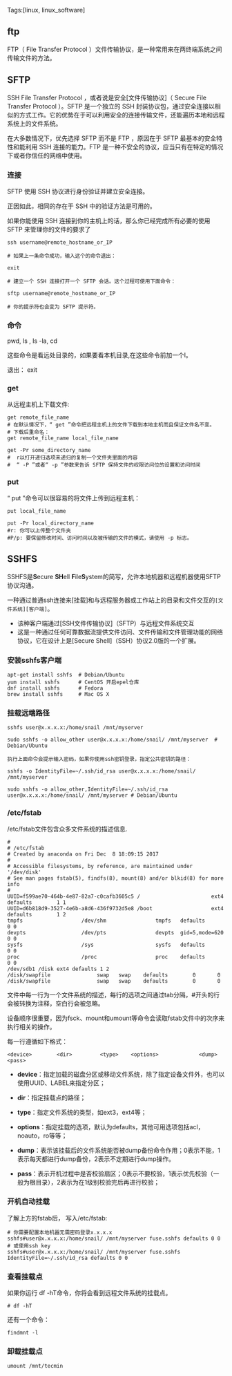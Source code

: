 Tags:[linux, linux_software]

## ftp

FTP（ File Transfer Protocol ）文件传输协议，是一种常用来在两终端系统之间传输文件的方法。



## SFTP

SSH File Transfer Protocol ，或者说是安全[文件传输协议]（ Secure File Transfer Protocol ）。SFTP 是一个独立的 SSH 封装协议包，通过安全连接以相似的方式工作。它的优势在于可以利用安全的连接传输文件，还能遍历本地和远程系统上的文件系统。



在大多数情况下，优先选择 SFTP 而不是 FTP ，原因在于 SFTP 最基本的安全特性和能利用 SSH 连接的能力。FTP 是一种不安全的协议，应当只有在特定的情况下或者你信任的网络中使用。



### 连接

SFTP 使用 SSH 协议进行身份验证并建立安全连接。

正因如此，相同的存在于 SSH 中的验证方法是可用的。

如果你能使用 SSH 连接到你的主机上的话，那么你已经完成所有必要的使用 SFTP 来管理你的文件的要求了

```shell
ssh username@remote_hostname_or_IP

# 如果上一条命令成功，输入这个的命令退出：

exit

# 建立一个 SSH 连接打开一个 SFTP 会话。这个过程可使用下面命令：

sftp username@remote_hostname_or_IP

# 你的提示符也会变为 SFTP 提示符。
```





### 命令

pwd, ls , ls -la, cd

这些命令是看远处目录的，如果要看本机目录,在这些命令前加一个l。

退出： exit



### get

从远程主机上下载文件:

```shell
get remote_file_name
# 在默认情况下，“ get ”命令把远程主机上的文件下载到本地主机而且保证文件名不变。
# 下载后重命名：
get remote_file_name local_file_name

get -Pr some_directory_name
#  r以打开递归选项来递归的复制一个文件夹里面的内容
#  “ -P ”或者“ -p ”参数来告诉 SFTP 保持文件的权限访问位的设置和访问时间
```





### put

“ put ”命令可以很容易的将文件上传到远程主机：

```shell
put local_file_name

put -Pr local_directory_name  
#r: 你可以上传整个文件夹
#P/p: 要保留修改时间、访问时间以及被传输的文件的模式，请使用 -p 标志。
```





## SSHFS

SSHFS是**S**ecure **SH**ell **F**ile**S**ystem的简写，允许本地机器和远程机器使用SFTP协议沟通。

一种通过普通ssh连接来[挂载]和与远程服务器或工作站上的目录和文件交互的`[文件系统][客户端]`。

* 该种客户端通过[SSH文件传输协议]（SFTP）与远程文件系统交互
* 这是一种通过任何可靠数据流提供文件访问、文件传输和文件管理功能的网络协议，它在设计上是[Secure Shell]（SSH）协议2.0版的一个扩展。

### 安装sshfs客户端

```
apt-get install sshfs  # Debian/Ubuntu
yum install sshfs      # CentOS 开启epel仓库
dnf install sshfs      # Fedora
brew install sshfs     # Mac OS X
```



### 挂载远端路径

```shell
sshfs user@x.x.x.x:/home/snail /mnt/myserver  

sudo sshfs -o allow_other user@x.x.x.x:/home/snail/ /mnt/myserver  # Debian/Ubuntu

执行上面命令会提示输入密码，如果你使用ssh密钥登录，指定公共密钥的路径：

sshfs -o IdentityFile=~/.ssh/id_rsa user@x.x.x.x:/home/snail/ /mnt/myserver

sudo sshfs -o allow_other,IdentityFile=~/.ssh/id_rsa user@x.x.x.x:/home/snail/ /mnt/myserver # Debian/Ubuntu
```



### /etc/fstab

/etc/fstab文件包含众多文件系统的描述信息.

```shell
#
# /etc/fstab
# Created by anaconda on Fri Dec  8 18:09:15 2017
#
# Accessible filesystems, by reference, are maintained under '/dev/disk'
# See man pages fstab(5), findfs(8), mount(8) and/or blkid(8) for more info
#
UUID=f599ae70-464b-4e87-82a7-c0cafb3605c5 /                       ext4    defaults        1 1     
UUID=d6b818d9-3527-4e6b-a8d6-436f9732d5e8 /boot                   ext4    defaults        1 2     
tmpfs                   /dev/shm                tmpfs   defaults        0 0 
devpts                  /dev/pts                devpts  gid=5,mode=620  0 0 
sysfs                   /sys                    sysfs   defaults        0 0 
proc                    /proc                   proc    defaults        0 0 
/dev/sdb1 /disk ext4 defaults 1 2 
/disk/swapfile               swap   swap    defaults        0       0
/disk/swapfile               swap   swap    defaults        0       0
```

文件中每一行为一个文件系统的描述，每行的选项之间通过tab分隔，#开头的行会被转换为注释，空白行会被忽略。

设备顺序很重要，因为fsck、mount和umount等命令会读取fstab文件中的次序来执行相关的操作。

每一行遵循如下格式：

`<device>        <dir>         <type>    <options>             <dump> <pass>`

* **device**：指定加载的磁盘分区或移动文件系统，除了指定设备文件外，也可以使用UUID、LABEL来指定分区；

*  **dir**：指定挂载点的路径；

* **type**：指定文件系统的类型，如ext3，ext4等；

* **options**：指定挂载的选项，默认为defaults，其他可用选项包括acl，noauto，ro等等；

*  **dump**：表示该挂载后的文件系统能否被dump备份命令作用；0表示不能，1表示每天都进行dump备份，2表示不定期进行dump操作。

* **pass**：表示开机过程中是否校验扇区；0表示不要校验，1表示优先校验（一般为根目录），2表示为在1级别校验完后再进行校验；



### 开机自动挂载

了解上方的fstab后， 写入/etc/fstab:

```shell
# 你需要配置本地机器无需密码登录x.x.x.x
sshfs#user@x.x.x.x:/home/snail/ /mnt/myserver fuse.sshfs defaults 0 0
# 或使用ssh key
sshfs#user@x.x.x.x:/home/snail/ /mnt/myserver fuse.sshfs IdentityFile=~/.ssh/id_rsa defaults 0 0
```



### 查看挂载点

如果你运行 df -hT命令，你将会看到远程文件系统的挂载点。

```
# df -hT
```



还有一个命令：

`findmnt -l `



### 卸载挂载点

`umount /mnt/tecmin`

